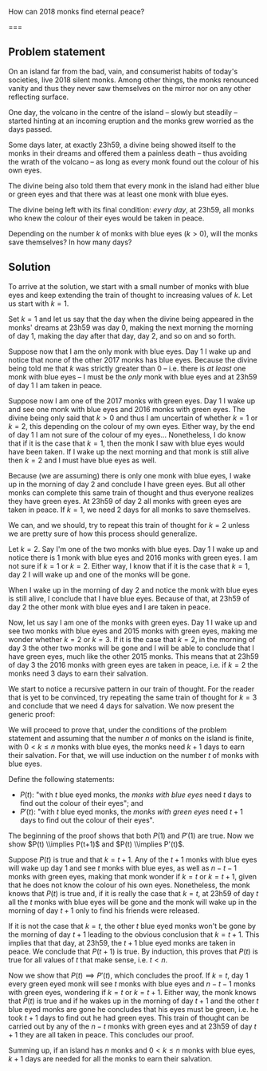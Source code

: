 How can 2018 monks find eternal peace?

===


## Problem statement

On an island far from the bad, vain, and consumerist habits of today's societies, live $2018$ silent monks.
Among other things, the monks renounced vanity and thus they never saw themselves on the mirror nor on any other reflecting surface.

One day, the volcano in the centre of the island – slowly but steadily – started hinting at an incoming eruption and the monks grew worried as the days passed.

Some days later, at exactly 23h59, a divine being showed itself to the monks in their dreams and offered them a painless death – thus avoiding the wrath of the volcano – as long as every monk found out the colour of his own eyes.

The divine being also told them that every monk in the island had either blue or green eyes and that there was at least one monk with blue eyes.

The divine being left with its final condition: _every day_, at 23h59, all monks who knew the colour of their eyes would be taken in peace.

Depending on the number $k$ of monks with blue eyes ($k > 0$), will the monks save themselves?
In how many days?


## Solution

To arrive at the solution, we start with a small number of monks with blue eyes and keep extending the train of thought to increasing values of $k$.
Let us start with $k = 1$.

Set $k = 1$ and let us say that the day when the divine being appeared in the monks' dreams at 23h59 was day $0$, making the next morning the morning of day $1$, making the day after that day, day $2$, and so on and so forth.

Suppose now that I am the only monk with blue eyes.
Day $1$ I wake up and notice that none of the other $2017$ monks has blue eyes.
Because the divine being told me that $k$ was strictly greater than $0$ – i.e. there is _at least_ one monk with blue eyes – I must be the _only_ monk with blue eyes and at 23h59 of day $1$ I am taken in peace.

Suppose now I am one of the $2017$ monks with green eyes.
Day $1$ I wake up and see one monk with blue eyes and $2016$ monks with green eyes.
The divine being only said that $k > 0$ and thus I am uncertain of whether $k = 1$ or $k = 2$, this depending on the colour of my own eyes.
Either way, by the end of day $1$ I am not sure of the colour of my eyes...
Nonetheless, I do know that if it is the case that $k = 1$, then the monk I saw with blue eyes would have been taken.
If I wake up the next morning and that monk is still alive then $k = 2$ and I must have blue eyes as well.

Because (we are assuming) there is only one monk with blue eyes, I wake up in the morning of day $2$ and conclude I have green eyes.
But all other monks can complete this same train of thought and thus everyone realizes they have green eyes.
At 23h59 of day $2$ all monks with green eyes are taken in peace.
If $k = 1$, we need $2$ days for all monks to save themselves.

We can, and we should, try to repeat this train of thought for $k = 2$ unless we are pretty sure of how this process should generalize.

Let $k = 2$.
Say I'm one of the two monks with blue eyes.
Day $1$ I wake up and notice there is $1$ monk with blue eyes and $2016$ monks with green eyes.
I am not sure if $k = 1$ or $k = 2$.
Either way, I know that if it is the case that $k = 1$, day $2$ I will wake up and one of the monks will be gone.

When I wake up in the morning of day $2$ and notice the monk with blue eyes is still alive, I conclude that I have blue eyes.
Because of that, at 23h59 of day $2$ the other monk with blue eyes and I are taken in peace.

Now, let us say I am one of the monks with green eyes.
Day $1$ I wake up and see two monks with blue eyes and $2015$ monks with green eyes, making me wonder whether $k = 2$ or $k = 3$.
If it is the case that $k = 2$, in the morning of day $3$ the other two monks will be gone and I will be able to conclude that I have green eyes, much like the other $2015$ monks.
This means that at 23h59 of day $3$ the $2016$ monks with green eyes are taken in peace, i.e. if $k = 2$ the monks need $3$ days to earn their salvation.

We start to notice a recursive pattern in our train of thought. For the reader that is yet to be convinced, try repeating the same train of thought for $k = 3$ and conclude that we need $4$ days for salvation.
We now present the generic proof:

We will proceed to prove that, under the conditions of the problem statement and assuming that the number $n$ of monks on the island is finite, with $0 < k \leq n$ monks with blue eyes, the monks need $k+1$ days to earn their salvation.
For that, we will use induction on the number $t$ of monks with blue eyes.

Define the following statements:

 - $P(t)$: "with $t$ blue eyed monks, the _monks with blue eyes_ need $t$ days to find out the colour of their eyes"; and
 - $P'(t)$: "with $t$ blue eyed monks, the _monks with green eyes_ need $t+1$ days to find out the colour of their eyes".

The beginning of the proof shows that both $P(1)$ and $P'(1)$ are true.
Now we show $P(t) \\implies P(t+1)$ and $P(t) \\implies P'(t)$.

Suppose $P(t)$ is true and that $k = t+1$.
Any of the $t+1$ monks with blue eyes will wake up day $1$ and see $t$ monks with blue eyes, as well as $n-t-1$ monks with green eyes, making that monk wonder if $k = t$ or $k = t+1$, given that he does not know the colour of his own eyes.
Nonetheless, the monk knows that $P(t)$ is true and, if it is really the case that $k = t$, at 23h59 of day $t$ all the $t$ monks with blue eyes will be gone and the monk will wake up in the morning of day $t+1$ only to find his friends were released.

If it is not the case that $k = t$, the other $t$ blue eyed monks won't be gone by the morning of day $t+1$ leading to the obvious conclusion that $k = t+1$.
This implies that that day, at 23h59, the $t+1$ blue eyed monks are taken in peace.
We conclude that $P(t+1)$ is true.
By induction, this proves that $P(t)$ is true for all values of $t$ that make sense, i.e. $t < n$.

Now we show that $P(t) \implies P'(t)$, which concludes the proof.
If $k = t$, day $1$ every green eyed monk will see $t$ monks with blue eyes and $n-t-1$ monks with green eyes, wondering if $k = t$ or $k = t+1$.
Either way, the monk knows that $P(t)$ is true and if he wakes up in the morning of day $t+1$ and the other $t$ blue eyed monks are gone he concludes that his eyes must be green, i.e. he took $t+1$ days to find out he had green eyes.
This train of thought can be carried out by any of the $n-t$ monks with green eyes and at 23h59 of day $t+1$ they are all taken in peace.
This concludes our proof.

Summing up, if an island has $n$ monks and $0 < k \leq n$ monks with blue eyes, $k+1$ days are needed for all the monks to earn their salvation.
